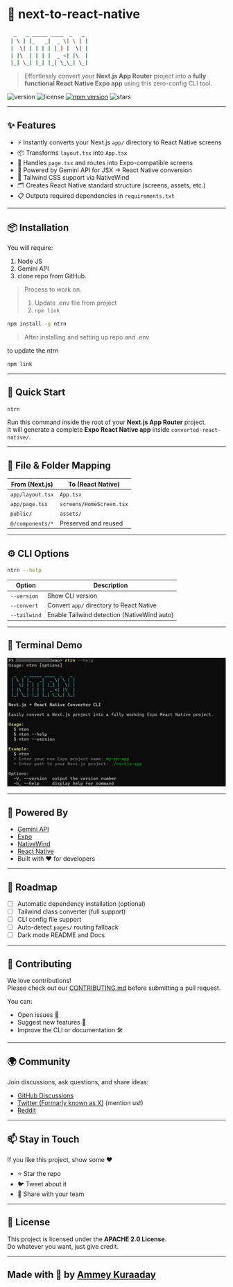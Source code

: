 # 🚀 next-to-react-native

```bash
  _   _ _____ ____  _   _ 
 | \ | |_   _|  _ \| \ | |
 |  \| | | | | |_) |  \| |
 | |\  | | | |  _ <| |\  |
 |_| \_| |_| |_| \_\_| \_|
``` 

> Effortlessly convert your **Next.js App Router** project into a **fully functional React Native Expo app** using this zero-config CLI tool.

![version](https://img.shields.io/github/package-json/v/AmeyKuradeAK/ntrn?filename=package.json?color=blue) 
![license](https://img.shields.io/github/license/AmeyKuradeAK/ntrn)
[![npm version](https://img.shields.io/npm/v/ntrn.svg)](https://www.npmjs.com/package/ntrn)
![stars](https://img.shields.io/github/stars/AmeyKuradeAK)


---

## ✨ Features

- ⚡️ Instantly converts your Next.js `app/` directory to React Native screens
- 📦 Transforms `layout.tsx` into `App.tsx`
- 🎯 Handles `page.tsx` and routes into Expo-compatible screens
- 🧠 Powered by Gemini API for JSX → React Native conversion
- 🎨 Tailwind CSS support via NativeWind
- 🗂 Creates React Native standard structure (screens, assets, etc.)
- 📋 Outputs required dependencies in `requirements.txt`

---

## 📦 Installation

You will require:
  1. Node JS
  2. Gemini API
  3. clone repo from GitHub.

> Process to work on.
>   1. Update .env file from project
>   2. ```npm link``` 

```bash
npm install -g ntrn
```
> After installing and setting up repo and .env

to update the ntrn
```bash
npm link
```

---

## 🚀 Quick Start

```bash
ntrn
```

Run this command inside the root of your **Next.js App Router** project.  
It will generate a complete **Expo React Native app** inside `converted-react-native/`.

---

## 📂 File & Folder Mapping

| From (Next.js)        | To (React Native)           |
|-----------------------|-----------------------------|
| `app/layout.tsx`      | `App.tsx`                   |
| `app/page.tsx`        | `screens/HomeScreen.tsx`    |
| `public/`             | `assets/`                   |
| `@/components/*`      | Preserved and reused        |

---

## ⚙️ CLI Options

```bash
ntrn --help
```

| Option       | Description                                 |
|--------------|---------------------------------------------|
| `--version`  | Show CLI version                            |
| `--convert`  | Convert `app/` directory to React Native     |
| `--tailwind` | Enable Tailwind detection (NativeWind auto) |

---

## 📸 Terminal Demo

![Demo](./Public/NTRN.png)

---

## 🧠 Powered By

- [Gemini API](https://ai.google.dev/)
- [Expo](https://expo.dev/)
- [NativeWind](https://www.nativewind.dev/)
- [React Native](https://reactnative.dev/)
- Built with ❤️ for developers

---

## 🧪 Roadmap

- [ ] Automatic dependency installation (optional)
- [ ] Tailwind class converter (full support)
- [ ] CLI config file support
- [ ] Auto-detect `pages/` routing fallback
- [ ] Dark mode README and Docs

---

## 🤝 Contributing

We love contributions!  
Please check out our [CONTRIBUTING.md](CONTRIBUTING.md) before submitting a pull request.

You can:
- Open issues 🐛
- Suggest new features 🌟
- Improve the CLI or documentation 🛠

---

## 🌍 Community

Join discussions, ask questions, and share ideas:

- [GitHub Discussions](https://github.com/your-org/next-to-react-native/)
- [Twitter (Formarly known as X)](https://x.com/KuradeAmey/) (mention us!)
- [Reddit](https://www.reddit.com/user/Live_Ratio_4906/)

---

## 📫 Stay in Touch

If you like this project, show some ❤️

- ⭐ Star the repo  
- 🐦 Tweet about it  
- 📢 Share with your team  

---

## 📄 License

This project is licensed under the **APACHE 2.0 License**.  
Do whatever you want, just give credit.

---

## Made with 💙 by [Ammey Kuraaday](https://www.github.com/AmeyKuradeAK)
                        
